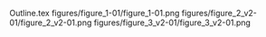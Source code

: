 Outline.tex
figures/figure_1-01/figure_1-01.png
figures/figure_2_v2-01/figure_2_v2-01.png
figures/figure_3_v2-01/figure_3_v2-01.png
